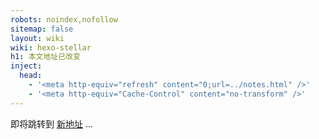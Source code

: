 ```yaml
---
robots: noindex,nofollow
sitemap: false
layout: wiki
wiki: hexo-stellar
h1: 本文地址已改变
inject:
  head:
    - '<meta http-equiv="refresh" content="0;url=../notes.html" />'
    - '<meta http-equiv="Cache-Control" content="no-transform" />'
---
```


即将跳转到 [新地址](../notes.html) ...